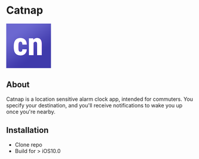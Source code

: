 # Catnap

![Logo](./catnap/logo@2x.png)

## About
Catnap is a location sensitive alarm clock app, intended for commuters. You specify your destination, and you'll receive notifications to wake you up once you're nearby.

## Installation
* Clone repo 
* Build for > iOS10.0
